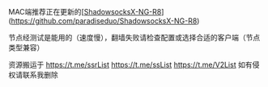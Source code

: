 MAC端推荐正在更新的[[ShadowsocksX-NG-R8](https://github.com/paradiseduo/ShadowsocksX-NG-R8)](https://github.com/paradiseduo/ShadowsocksX-NG-R8)

节点经测试是能用的（速度慢），翻墙失败请检查配置或选择合适的客户端（节点类型兼容）

资源搬运于 https://t.me/ssrList   https://t.me/ssList   https://t.me/V2List  如有侵权请联系我删除

